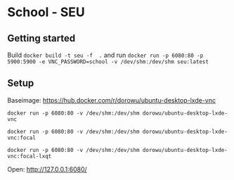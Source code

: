 # School - SEU

## Getting started

Build `docker build -t seu -f  .` and run `docker run -p 6080:80 -p 5900:5900 -e VNC_PASSWORD=school -v /dev/shm:/dev/shm seu:latest`

## Setup 

Baseimage: https://hub.docker.com/r/dorowu/ubuntu-desktop-lxde-vnc

```
docker run -p 6080:80 -v /dev/shm:/dev/shm dorowu/ubuntu-desktop-lxde-vnc

docker run -p 6080:80 -v /dev/shm:/dev/shm dorowu/ubuntu-desktop-lxde-vnc:focal

docker run -p 6080:80 -v /dev/shm:/dev/shm dorowu/ubuntu-desktop-lxde-vnc:focal-lxqt
```

Open: http://127.0.0.1:6080/